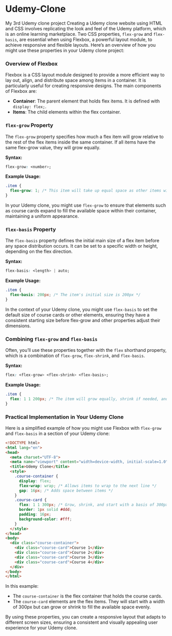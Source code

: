 # Udemy-Clone
My 3rd Udemy clone project
Creating a Udemy clone website using HTML and CSS involves replicating the look and feel of the Udemy platform, which is an online learning marketplace. Two CSS properties, `flex-grow` and `flex-basis`, are essential when using Flexbox, a powerful layout module, to achieve responsive and flexible layouts. Here’s an overview of how you might use these properties in your Udemy clone project:

### Overview of Flexbox

Flexbox is a CSS layout module designed to provide a more efficient way to lay out, align, and distribute space among items in a container. It is particularly useful for creating responsive designs. The main components of Flexbox are:
- **Container**: The parent element that holds flex items. It is defined with `display: flex;`.
- **Items**: The child elements within the flex container.

### `flex-grow` Property

The `flex-grow` property specifies how much a flex item will grow relative to the rest of the flex items inside the same container. If all items have the same flex-grow value, they will grow equally.

**Syntax:**
```css
flex-grow: <number>;
```

**Example Usage:**
```css
.item {
  flex-grow: 1; /* This item will take up equal space as other items with the same flex-grow value */
}
```

In your Udemy clone, you might use `flex-grow` to ensure that elements such as course cards expand to fill the available space within their container, maintaining a uniform appearance.

### `flex-basis` Property

The `flex-basis` property defines the initial main size of a flex item before any space distribution occurs. It can be set to a specific width or height, depending on the flex direction.

**Syntax:**
```css
flex-basis: <length> | auto;
```

**Example Usage:**
```css
.item {
  flex-basis: 200px; /* The item's initial size is 200px */
}
```

In the context of your Udemy clone, you might use `flex-basis` to set the default size of course cards or other elements, ensuring they have a consistent starting size before flex-grow and other properties adjust their dimensions.

### Combining `flex-grow` and `flex-basis`

Often, you’ll use these properties together with the `flex` shorthand property, which is a combination of `flex-grow`, `flex-shrink`, and `flex-basis`.

**Syntax:**
```css
flex: <flex-grow> <flex-shrink> <flex-basis>;
```

**Example Usage:**
```css
.item {
  flex: 1 1 200px; /* The item will grow equally, shrink if needed, and start with a basis of 200px */
}
```

### Practical Implementation in Your Udemy Clone

Here is a simplified example of how you might use Flexbox with `flex-grow` and `flex-basis` in a section of your Udemy clone:

```html
<!DOCTYPE html>
<html lang="en">
<head>
  <meta charset="UTF-8">
  <meta name="viewport" content="width=device-width, initial-scale=1.0">
  <title>Udemy Clone</title>
  <style>
    .course-container {
      display: flex;
      flex-wrap: wrap; /* Allows items to wrap to the next line */
      gap: 16px; /* Adds space between items */
    }
    .course-card {
      flex: 1 1 300px; /* Grow, shrink, and start with a basis of 300px */
      border: 1px solid #ddd;
      padding: 16px;
      background-color: #fff;
    }
  </style>
</head>
<body>
  <div class="course-container">
    <div class="course-card">Course 1</div>
    <div class="course-card">Course 2</div>
    <div class="course-card">Course 3</div>
    <div class="course-card">Course 4</div>
  </div>
</body>
</html>
```

In this example:
- The `course-container` is the flex container that holds the course cards.
- The `course-card` elements are the flex items. They will start with a width of 300px but can grow or shrink to fill the available space evenly.

By using these properties, you can create a responsive layout that adapts to different screen sizes, ensuring a consistent and visually appealing user experience for your Udemy clone.
